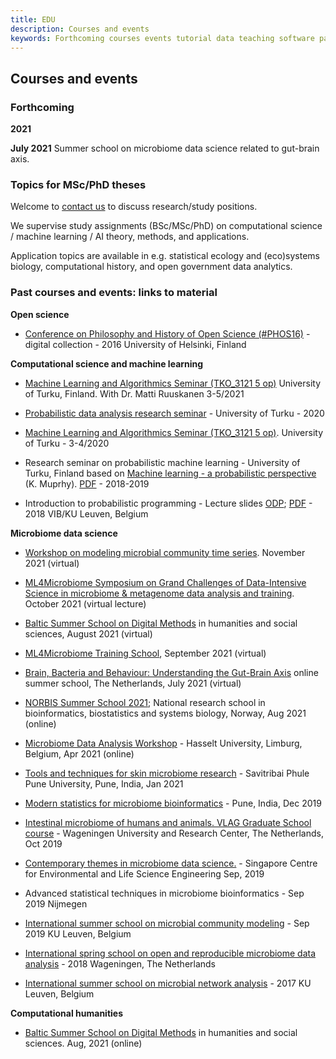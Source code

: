 ```yaml
---
title: EDU
description: Courses and events
keywords: Forthcoming courses events tutorial data teaching software past
---
```


## Courses and events

### Forthcoming 

**2021**

**July 2021** Summer school on microbiome data science related to gut-brain axis.



### Topics for MSc/PhD theses

Welcome to [contact us](../../contact/) to discuss research/study positions.

We supervise study assignments (BSc/MSc/PhD) on computational science / machine learning / AI theory, methods, and applications.

Application topics are available in e.g. statistical ecology and (eco)systems biology, computational history, and open government data analytics.


### Past courses and events: links to material

**Open science**

 - [Conference on Philosophy and History of Open Science (#PHOS16)](https://www.helsinki.fi/en/researchgroups/helsinki-digital-humanities/phos16-conference) - digital collection - 2016 University of Helsinki, Finland


**Computational science and machine learning**

 - [Machine Learning and Algorithmics Seminar (TKO_3121 5 op)](https://opas.peppi.utu.fi/fi/opintojakso/TKO_3121/3255) University of Turku, Finland. With Dr. Matti Ruuskanen 3-5/2021

 - [Probabilistic data analysis research seminar](https://gitlab.com/openresearchlabs/probabilistic_data_analysis_2020) - University of Turku - 2020 

 - [Machine Learning and Algorithmics Seminar (TKO_3121 5 op)](https://opas.peppi.utu.fi/fi/opintojakso/TKO_3121/3255). University of Turku - 3-4/2020 

 - Research seminar on probabilistic machine learning -  University of Turku, Finland based on [Machine learning - a probabilistic perspective](https://www.cs.ubc.ca/~murphyk/MLbook/) (K. Muprhy). [PDF](https://doc.lagout.org/science/Artificial%20Intelligence/Machine%20learning/Machine%20Learning_%20A%20Probabilistic%20Perspective%20%5BMurphy%202012-08-24%5D.pdf) - 2018-2019

 - Introduction to probabilistic programming - Lecture slides [ODP](https://github.com/openresearchlabs/openresearchlabs.github.io/tree/master/publications/publications/slides/20180226-rstan-VIB.odp); [PDF](https://github.com/openresearchlabs/openresearchlabs.github.io/tree/master/publications/publications/slides/20180226-rstan-VIB.pdf) - 2018 VIB/KU Leuven, Belgium  


**Microbiome data science**

- [Workshop on modeling microbial community time series](http://msysbiology.com/microbialtimeseries/). November 2021 (virtual) 

-  [ML4Microbiome Symposium on Grand Challenges of Data-Intensive Science in microbiome & metagenome data analysis and training](https://www.ml4microbiome.eu/the-programme-of-the-goblet-embnet-agm-2021-including-ml4microbiome-events-is-ready-and-available-here/). October 2021 (virtual lecture)

- [Baltic Summer School on Digital Methods](https://t.co/MJANYOeYmJ?amp=1) in humanities and social sciences, August 2021 (virtual)

- [ML4Microbiome Training School](https://www.ml4microbiome.eu/uppsala-2021), September 2021 (virtual)

- [Brain, Bacteria and Behaviour: Understanding the Gut-Brain Axis](https://www.ru.nl/radboudsummerschool/courses/2021/brain-bacteria-behaviour/) online summer school, The Netherlands, July 2021 (virtual)

- [NORBIS Summer School 2021](https://norbis.w.uib.no/norbis-summer-school-2021-program/); National research school in bioinformatics, biostatistics and systems biology, Norway, Aug 2021 (online)

- [Microbiome Data Analysis Workshop](https://mdawo.meetinghand.com/) - Hasselt University, Limburg, Belgium, Apr 2021 (online)

- [Tools and techniques for skin microbiome research](http://sppudocs.unipune.ac.in/sites/news_events/Lists/News%20and%20Announcements/Attachments/4783/workshop%20flyer_02.122020.pdf) - Savitribai Phule Pune University, Pune, India, Jan 2021

 - [Modern statistics for microbiome bioinformatics](https://pbs.twimg.com/media/D-cRz8YUYAEuzNj.jpg) - Pune, India, Dec 2019

 - [Intestinal microbiome of humans and animals. VLAG Graduate School course](https://www.vlaggraduateschool.nl/nl/cursus/IMHA19.htm#tab0) - Wageningen University and Research Center, The Netherlands, Oct 2019

 - [Contemporary themes in microbiome data science.](http://www.scelse.sg/) - Singapore Centre for Environmental and Life Science Engineering Sep, 2019

 - Advanced statistical techniques in microbiome bioinformatics - Sep 2019 Nijmegen  

 - [International summer school on microbial community modeling](http://psbweb05.psb.ugent.be/conet/microbemodelschool/index.php) - Sep 2019 KU Leuven, Belgium

 - [International spring school on open and reproducible microbiome data analysis](https://mibwurrepo.github.io/OPEN-REPRODUCIBLE-MICROBIOME-DATA-ANALYSIS-2018/) - 2018 Wageningen, The Netherlands  

 - [International summer school on microbial network analysis](http://psbweb05.psb.ugent.be/conet/econetschool/index.php) - 2017 KU Leuven, Belgium


**Computational humanities**

- [Baltic Summer School on Digital Methods](https://t.co/MJANYOeYmJ?amp=1) in humanities and social sciences. Aug, 2021 (online)

